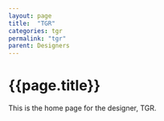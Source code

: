 ```yaml
---
layout: page
title:  "TGR"
categories: tgr
permalink: "tgr"
parent: Designers
---
```

# {{page.title}}

This is the home page for the designer, TGR.
